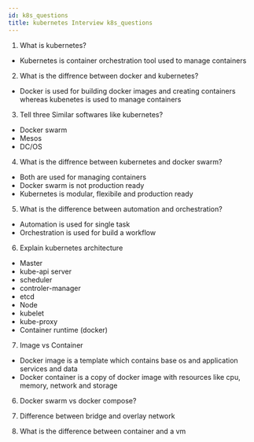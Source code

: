 ```yaml
---
id: k8s_questions
title: kubernetes Interview k8s_questions
---
```


1. What is kubernetes?
* Kubernetes is container orchestration tool used to manage containers 

2. What is the diffrence between docker and kubernetes?
* Docker is used for building docker images and creating containers whereas kubenetes is used to manage containers

3. Tell three Similar softwares like kubernetes?
* Docker swarm
* Mesos
* DC/OS

4. What is the diffrence between kubernetes and docker swarm?
* Both are used for managing containers
* Docker swarm is not production ready
* Kubernetes is modular, flexibile and production ready

5. What is the difference between automation and orchestration?
* Automation is used for single task
* Orchestration is used for build a workflow

6. Explain kubernetes architecture
* Master
 *  kube-api server
 * scheduler
 * controler-manager
 * etcd
* Node
 * kubelet
 * kube-proxy
 * Container runtime (docker)

7. Image vs Container
* Docker image is a template which contains base os and application services and data
* Docker container is a copy of docker image with resources like cpu, memory, network and storage

6. Docker swarm vs docker compose?

7. Difference between bridge and overlay network

8. What is the difference between container and a vm

